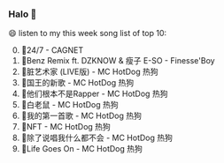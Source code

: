 

### Halo 👋

😄 listen to my this week song list of top 10:

0. 🌈24/7 - CAGNET
1. 🌈Benz Remix ft. DZKNOW & 瘦子 E-SO - Finesse'Boy
2. 🌈脏艺术家 (LIVE版) - MC HotDog 热狗
3. 🌈国王的新歌 - MC HotDog 热狗
4. 🌈他们根本不是Rapper - MC HotDog 热狗
5. 🌈白老鼠 - MC HotDog 热狗
6. 🌈我的第一首歌 - MC HotDog 热狗
7. 🌈NFT - MC HotDog 热狗
8. 🌈除了说唱我什么都不会 - MC HotDog 热狗
9. 🌈Life Goes On - MC HotDog 热狗

